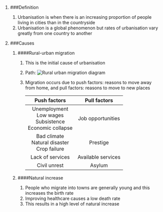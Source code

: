 1. ###Definition

    1. Urbanisation is when there is an increasing proportion of people living in cities than in the countryside
    2. Urbanisation is a global phenomenon but rates of urbanisation vary greatly from one country to another
2. ###Causes

    1. ####Rural-urban migration

        1. This is the initial cause of urbanisation
        2. Path: ![Rural urban migration diagram](/gcse/img/geography/ruralurbanmigration.png)
        3. Migration occurs due to push factors: reasons to move away from home, and pull factors: reasons to move to new places

            |                        Push factors                         |   Pull factors   |
            |:-----------------------------------------------------------:|:----------------:|
            |Unemployment<br>Low wages<br>Subsistence<br>Economic collapse|Job opportunities |
            |       Bad climate<br>Natural disaster<br>Crop failure       |     Prestige     |
            |                      Lack of services                       |Available services|
            |                        Civil unrest                         |      Asylum      |
    2. ####Natural increase

        1. People who migrate into towns are generally young and this increases the birth rate
        2. Improving healthcare causes a low death rate
        3. This results in a high level of natural increase
